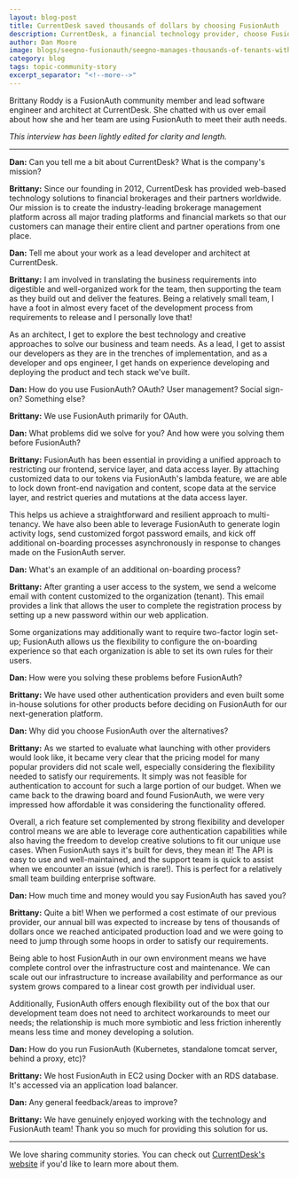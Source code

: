 ```yaml
---
layout: blog-post
title: CurrentDesk saved thousands of dollars by choosing FusionAuth
description: CurrentDesk, a financial technology provider, choose FusionAuth for affordability, flexibility and developer friendliness.
author: Dan Moore
image: blogs/seegno-fusionauth/seegno-manages-thousands-of-tenants-with-fusionauth-and-kubernetes-header-image.png
category: blog
tags: topic-community-story 
excerpt_separator: "<!--more-->"
---
```


Brittany Roddy is a FusionAuth community member and lead software engineer and architect at CurrentDesk. She chatted with us over email about how she and her team are using FusionAuth to meet their auth needs. 

<!--more-->

*This interview has been lightly edited for clarity and length.*

-------

**Dan:** Can you tell me a bit about CurrentDesk? What is the company's mission?

**Brittany:** Since our founding in 2012, CurrentDesk has provided web-based technology solutions to financial brokerages and their partners worldwide. Our mission is to create the industry-leading brokerage management platform across all major trading platforms and financial markets so that our customers can manage their entire client and partner operations from one place.

**Dan:** Tell me about your work as a lead developer and architect at CurrentDesk. 

**Brittany:** I am involved in translating the business requirements into digestible and well-organized work for the team, then supporting the team as they build out and deliver the features. Being a relatively small team, I have a foot in almost every facet of the development process from requirements to release and I personally love that! 

As an architect, I get to explore the best technology and creative approaches to solve our business and team needs. As a lead, I get to assist our developers as they are in the trenches of implementation, and as a developer and ops engineer, I get hands on experience developing and deploying the product and tech stack we've built.

**Dan:** How do you use FusionAuth? OAuth? User management? Social sign-on? Something else?
        
**Brittany:** We use FusionAuth primarily for OAuth.

**Dan:** What problems did we solve for you? And how were you solving them before FusionAuth?

**Brittany:** FusionAuth has been essential in providing a unified approach to restricting our frontend, service layer, and data access layer. By attaching customized data to our tokens via FusionAuth's lambda feature, we are able to lock down front-end navigation and content, scope data at the service layer, and restrict queries and mutations at the data access layer. 

This helps us achieve a straightforward and resilient approach to multi-tenancy. We have also been able to leverage FusionAuth to generate login activity logs, send customized forgot password emails, and kick off additional on-boarding processes asynchronously in response to changes made on the FusionAuth server.

**Dan:** What's an example of an additional on-boarding process?

**Brittany:** After granting a user access to the system, we send a welcome email with content customized to the organization (tenant). This email provides a link that allows the user to complete the registration process by setting up a new password within our web application. 

Some organizations may additionally want to require two-factor login set-up; FusionAuth allows us the flexibility to configure the on-boarding experience so that each organization is able to set its own rules for their users.

**Dan:** How were you solving these problems before FusionAuth?

**Brittany:** We have used other authentication providers and even built some in-house solutions for other products before deciding on FusionAuth for our next-generation platform.

**Dan:** Why did you choose FusionAuth over the alternatives?

**Brittany:** As we started to evaluate what launching with other providers would look like, it became very clear that the pricing model for many popular providers did not scale well, especially considering the flexibility needed to satisfy our requirements. It simply was not feasible for authentication to account for such a large portion of our budget. When we came back to the drawing board and found FusionAuth, we were very impressed how affordable it was considering the functionality offered. 

Overall, a rich feature set complemented by strong flexibility and developer control means we are able to leverage core authentication capabilities while also having the freedom to develop creative solutions to fit our unique use cases. When FusionAuth says it's built for devs, they mean it! The API is easy to use and well-maintained, and the support team is quick to assist when we encounter an issue (which is rare!). This is perfect for a relatively small team building enterprise software. 

**Dan:** How much time and money would you say FusionAuth has saved you?

**Brittany:** Quite a bit! When we performed a cost estimate of our previous provider, our annual bill was expected to increase by tens of thousands of dollars once we reached anticipated production load and we were going to need to jump through some hoops in order to satisfy our requirements. 

Being able to host FusionAuth in our own environment means we have complete control over the infrastructure cost and maintenance. We can scale out our infrastructure to increase availability and performance as our system grows compared to a linear cost growth per individual user. 

Additionally, FusionAuth offers enough flexibility out of the box that our development team does not need to architect workarounds to meet our needs; the relationship is much more symbiotic and less friction inherently means less time and money developing a solution. 

**Dan:** How do you run FusionAuth (Kubernetes, standalone tomcat server, behind a proxy, etc)?
        
**Brittany:** We host FusionAuth in EC2 using Docker with an RDS database. It's accessed via an application load balancer.

**Dan:** Any general feedback/areas to improve?

**Brittany:** We have genuinely enjoyed working with the technology and FusionAuth team! Thank you so much for providing this solution for us. 

-------

We love sharing community stories. You can check out [CurrentDesk's website](https://currentdesk.com/) if you'd like to learn more about them.
